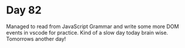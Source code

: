 # Day 82

Managed to read from JavaScript Grammar and write some more DOM events in vscode for practice. Kind of a slow day today brain wise. Tomorrows another day!

